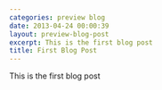 ```yaml
---
categories: preview blog
date: 2013-04-24 00:00:39
layout: preview-blog-post
excerpt: This is the first blog post
title: First Blog Post
---
```


This is the first blog post